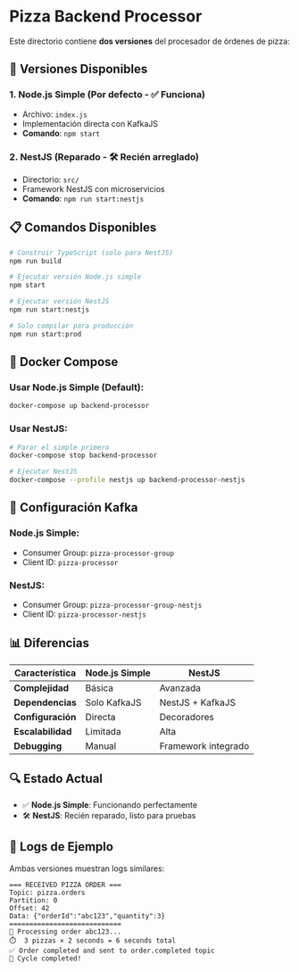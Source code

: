 # Pizza Backend Processor

Este directorio contiene **dos versiones** del procesador de órdenes de pizza:

## 🚀 **Versiones Disponibles**

### 1. **Node.js Simple** (Por defecto - ✅ Funciona)
- Archivo: `index.js`
- Implementación directa con KafkaJS
- **Comando**: `npm start`

### 2. **NestJS** (Reparado - 🛠️ Recién arreglado)
- Directorio: `src/`
- Framework NestJS con microservicios
- **Comando**: `npm run start:nestjs`

## 📋 **Comandos Disponibles**

```bash
# Construir TypeScript (solo para NestJS)
npm run build

# Ejecutar versión Node.js simple
npm start

# Ejecutar versión NestJS
npm run start:nestjs

# Solo compilar para producción
npm run start:prod
```

## 🐳 **Docker Compose**

### Usar Node.js Simple (Default):
```bash
docker-compose up backend-processor
```

### Usar NestJS:
```bash
# Parar el simple primero
docker-compose stop backend-processor

# Ejecutar NestJS
docker-compose --profile nestjs up backend-processor-nestjs
```

## 🔧 **Configuración Kafka**

### Node.js Simple:
- Consumer Group: `pizza-processor-group`
- Client ID: `pizza-processor`

### NestJS:
- Consumer Group: `pizza-processor-group-nestjs`
- Client ID: `pizza-processor-nestjs`

## 📊 **Diferencias**

| Característica | Node.js Simple | NestJS |
|---|---|---|
| **Complejidad** | Básica | Avanzada |
| **Dependencias** | Solo KafkaJS | NestJS + KafkaJS |
| **Configuración** | Directa | Decoradores |
| **Escalabilidad** | Limitada | Alta |
| **Debugging** | Manual | Framework integrado |

## 🔍 **Estado Actual**

- ✅ **Node.js Simple**: Funcionando perfectamente
- 🛠️ **NestJS**: Recién reparado, listo para pruebas

## 📝 **Logs de Ejemplo**

Ambas versiones muestran logs similares:

```
=== RECEIVED PIZZA ORDER ===
Topic: pizza.orders
Partition: 0
Offset: 42
Data: {"orderId":"abc123","quantity":3}
============================
🍕 Processing order abc123...
⏱️  3 pizzas × 2 seconds = 6 seconds total
✅ Order completed and sent to order.completed topic
🎉 Cycle completed!
``` 